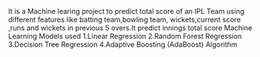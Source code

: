 It is a Machine learing project to predict total score of an IPL Team using different features like batting team,bowling team, wickets,current score ,runs and wickets  in previous 5 overs.It predict innings total score
Machine Learning Models used
1.Linear Regression
2.Random Forest Regression
3.Decision Tree Regression
4.Adaptive Boosting (AdaBoost) Algorithm
